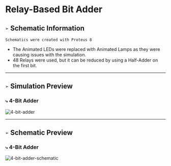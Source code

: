 # Relay-Based Bit Adder

## `➢` Schematic Information
`Schematics were created with Proteus 8`

* The Animated LEDs were replaced with Animated Lamps as they were causing issues with the simulation.
* 48 Relays were used, but it can be reduced by using a Half-Adder on the first bit.

___
## `➢` Simulation Preview
### `⤷` 4-Bit Adder
![4-bit-adder](https://github.com/syn-chromatic/relay-bit-adder/assets/68112904/7c7db35a-ff5d-4dd5-b795-3c50357e0f7c)

___
## `➢` Schematic Preview
### `⤷` 4-Bit Adder
![4-bit-adder-schematic](https://github.com/syn-chromatic/relay-bit-adder/assets/68112904/40468b6e-1d4b-414d-ace8-d767861afec6)

